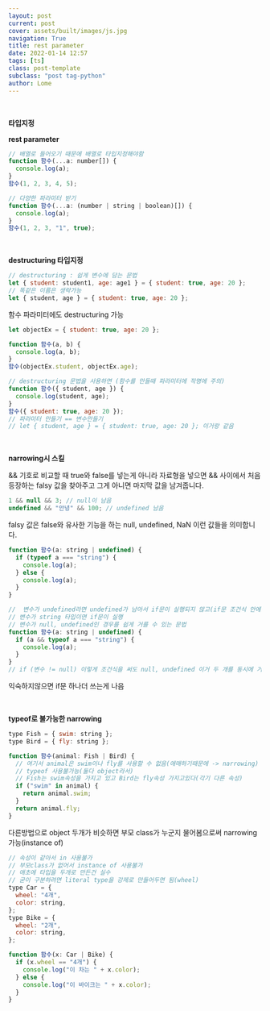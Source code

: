 ```yaml
---
layout: post
current: post
cover: assets/built/images/js.jpg
navigation: True
title: rest parameter
date: 2022-01-14 12:57
tags: [ts]
class: post-template
subclass: "post tag-python"
author: Lome
---
```


<br>

<strong class="subtitle_fontAwesome">타입지정</strong>

<strong class="subtitle2_fontAwesome">rest parameter</strong>

```javascript
// 배열로 들어오기 때문에 배열로 타입지정해야함
function 함수(...a: number[]) {
  console.log(a);
}
함수(1, 2, 3, 4, 5);

// 다양한 파라미터 받기
function 함수(...a: (number | string | boolean)[]) {
  console.log(a);
}
함수(1, 2, 3, "1", true);
```

<br>

<strong class="subtitle2_fontAwesome">destructuring 타입지정</strong>

```javascript
// destructuring : 쉽게 변수에 담는 문법
let { student: student1, age: age1 } = { student: true, age: 20 };
// 똑같은 이름은 생략가능
let { student, age } = { student: true, age: 20 };
```

함수 파라미터에도 destructuring 가능

```javascript
let objectEx = { student: true, age: 20 };

function 함수(a, b) {
  console.log(a, b);
}
함수(objectEx.student, objectEx.age);

// destructuring 문법을 사용하면 (함수를 만들때 파라미터에 작명에 주의)
function 함수({ student, age }) {
  console.log(student, age);
}
함수({ student: true, age: 20 });
// 파라미터 만들기 == 변수만들기
// let { student, age } = { student: true, age: 20 }; 이거랑 같음
```

<br>

<strong class="subtitle2_fontAwesome">narrowing시 스킬</strong>

&& 기호로 비교할 때 true와 false를 넣는게 아니라 자료형을 넣으면 && 사이에서 처음 등장하는 falsy 값을 찾아주고 그게 아니면 마지막 값을 남겨줍니다.

```javascript
1 && null && 3; // null이 남음
undefined && "안녕" && 100; // undefined 남음
```

falsy 값은 false와 유사한 기능을 하는 null, undefined, NaN 이런 값들을 의미합니다.

```javascript
function 함수(a: string | undefined) {
  if (typeof a === "string") {
    console.log(a);
  } else {
    console.log(a);
  }
}

//  변수가 undefined라면 undefined가 남아서 if문이 실행되지 않고(if문 조건식 안에 falsy 값이 남으면 if문 실행되지 않는다)
// 변수가 string 타입이면 if문이 실행
// 변수가 null, undefined인 경우를 쉽게 거를 수 있는 문법
function 함수(a: string | undefined) {
  if (a && typeof a === "string") {
    console.log(a);
  }
}
// if (변수 != null) 이렇게 조건식을 써도 null, undefined 이거 두 개를 동시에 거를 수 있다.
```

익숙하지않으면 if문 하나더 쓰는게 나음

<br>

<strong class="subtitle2_fontAwesome">typeof로 불가능한 narrowing</strong>

```javascript
type Fish = { swim: string };
type Bird = { fly: string };

function 함수(animal: Fish | Bird) {
  // 여기서 animal은 swim이나 fly를 사용할 수 없음(애매하기때문에 -> narrowing)
  // typeof 사용불가능(둘다 object라서)
  // Fish는 swim속성을 가지고 있고 Bird는 fly속성 가지고있다(각기 다른 속성)
  if ("swim" in animal) {
    return animal.swim;
  }
  return animal.fly;
}
```

다른방법으로 object 두개가 비슷하면 부모 class가 누군지 물어봄으로써 narrowing 가능(instance of)

```javascript
// 속성이 같아서 in 사용불가
// 부모class가 없어서 instance of 사용불가
// 애초에 타입을 두개로 만든건 실수
// 굳이 구분하려면 literal type을 강제로 만들어두면 됨(wheel)
type Car = {
  wheel: "4개",
  color: string,
};
type Bike = {
  wheel: "2개",
  color: string,
};

function 함수(x: Car | Bike) {
  if (x.wheel == "4개") {
    console.log("이 차는 " + x.color);
  } else {
    console.log("이 바이크는 " + x.color);
  }
}
```
